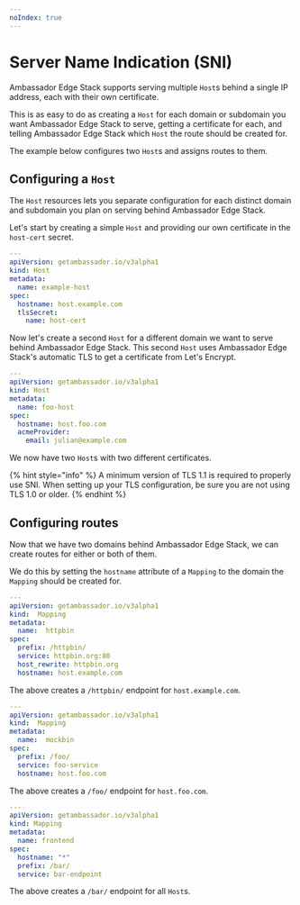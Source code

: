 ```yaml
---
noIndex: true
---
```


# Server Name Indication (SNI)

Ambassador Edge Stack supports serving multiple `Host`s behind a single IP address, each with their own certificate.

This is as easy to do as creating a `Host` for each domain or subdomain you want Ambassador Edge Stack to serve, getting a certificate for each, and telling Ambassador Edge Stack which `Host` the route should be created for.

The example below configures two `Host`s and assigns routes to them.

## Configuring a `Host`

The `Host` resources lets you separate configuration for each distinct domain and subdomain you plan on serving behind Ambassador Edge Stack.

Let's start by creating a simple `Host` and providing our own certificate in the `host-cert` secret.

```yaml
---
apiVersion: getambassador.io/v3alpha1
kind: Host
metadata:
  name: example-host
spec:
  hostname: host.example.com
  tlsSecret:
    name: host-cert
```

Now let's create a second `Host` for a different domain we want to serve behind Ambassador Edge Stack. This second `Host` uses Ambassador Edge Stack's automatic TLS to get a certificate from Let's Encrypt.

```yaml
---
apiVersion: getambassador.io/v3alpha1
kind: Host
metadata:
  name: foo-host
spec:
  hostname: host.foo.com
  acmeProvider:
    email: julian@example.com
```

We now have two `Host`s with two different certificates.

{% hint style="info" %}
A minimum version of TLS 1.1 is required to properly use SNI. When setting up your TLS configuration, be sure you are not using TLS 1.0 or older.
{% endhint %}

## Configuring routes

Now that we have two domains behind Ambassador Edge Stack, we can create routes for either or both of them.

We do this by setting the `hostname` attribute of a `Mapping` to the domain the `Mapping` should be created for.

```yaml
---
apiVersion: getambassador.io/v3alpha1
kind:  Mapping
metadata:
  name:  httpbin
spec:
  prefix: /httpbin/
  service: httpbin.org:80
  host_rewrite: httpbin.org
  hostname: host.example.com
```

The above creates a `/httpbin/` endpoint for `host.example.com`.

```yaml
---
apiVersion: getambassador.io/v3alpha1
kind:  Mapping
metadata:
  name:  mockbin
spec:
  prefix: /foo/
  service: foo-service
  hostname: host.foo.com
```

The above creates a `/foo/` endpoint for `host.foo.com`.

```yaml
---
apiVersion: getambassador.io/v3alpha1
kind: Mapping
metadata:
  name: frontend
spec:
  hostname: "*"
  prefix: /bar/
  service: bar-endpoint
```

The above creates a `/bar/` endpoint for all `Host`s.
